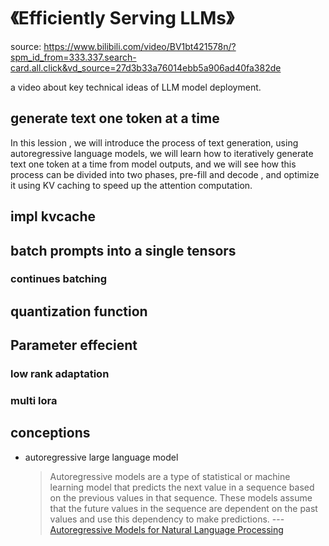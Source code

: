 # 《Efficiently Serving LLMs》

source: https://www.bilibili.com/video/BV1bt421578n/?spm_id_from=333.337.search-card.all.click&vd_source=27d3b33a76014ebb5a906ad40fa382de

a video about key technical ideas of LLM model deployment.

## generate text one token at a time

In this lession , we will introduce the process of text generation,
using autoregressive language models, we will learn how to iteratively
generate text one token at a time from model outputs, and we will see
how this process can be divided into two phases, pre-fill and decode
, and optimize it using KV caching to speed up the attention computation.

## impl kvcache

## batch prompts into a single tensors

### continues batching

## quantization function

## Parameter effecient

### low rank adaptation

### multi lora

## conceptions

- autoregressive large language model
  > Autoregressive models are a type of statistical or machine learning model that predicts the next value in a sequence based on the previous values in that sequence.
  > These models assume that the future values in the sequence are dependent on the past values and use this dependency to make predictions.
  > --- [Autoregressive Models for Natural Language Processing](https://medium.com/@zaiinn440/autoregressive-models-for-natural-language-processing-b95e5f933e1f)

